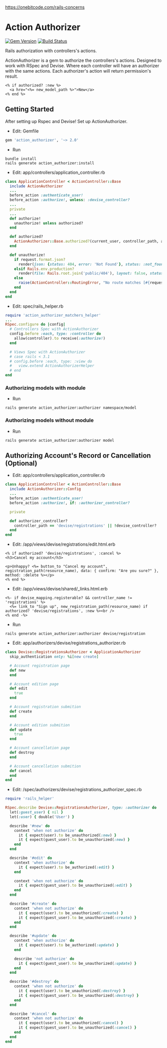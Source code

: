 https://onebitcode.com/rails-concerns

# Action Authorizer

[![Gem Version](https://badge.fury.io/rb/action_authorizer.svg)](https://badge.fury.io/rb/action_authorizer)
[![Build Status](https://travis-ci.org/juniormesquitadandao/action_authorizer.svg?branch=1.3.0)](https://travis-ci.org/juniormesquitadandao/action_authorizer/branches)

Rails authorization with controllers's actions.

ActionAuthorizer is a gem to authorize the controllers's actions. Designed to work with RSpec and Devise. Where each controller will have an authorizer with the same actions. Each authorizer's action will return permission's result.

```erb
<% if authorized? :new %>
  <a hre="<%= new_model_path %>">New</a>
<% end %>
```

## Getting Started

After setting up Rspec and Devise! Set up ActionAuthorizer.

- Edit: Gemfile
```ruby
gem 'action_authorizer', '~> 2.0'
```

- Run
```console
bundle install
rails generate action_authorizer:install
```

- Edit: app/controllers/application_controller.rb
```ruby
class ApplicationController < ActionController::Base
  include ActionAuthorizer
  ...
  before_action :authenticate_user!
  before_action :authorize!, unless: :devise_controller?
  ...
  private
  ...
  def authorize!
    unauthorize! unless authorized?
  end

  def authorized?
    ActionAuthorizer::Base.authorized?(current_user, controller_path, action_name, params.except(:controller, :action))
  end

  def unauthorize!
    if request.format.json?
      render(json: {status: 404, error: 'Not Found'}, status: :not_found)
    elsif Rails.env.production?
      render(file: Rails.root.join('public/404'), layout: false, status: :not_found)
    else
      raise(ActionController::RoutingError, "No route matches [#{request.env['REQUEST_METHOD']}] #{request.env['PATH_INFO'].inspect}")
    end
  end
end
```

- Edit: spec/rails_helper.rb
```ruby
require 'action_authorizer_matchers_helper'
...
RSpec.configure do |config|
  # Controllers Spec with ActionAuthorizer
  config.before :each, type: :controller do
    allow(controller).to receive(:authorize!)
  end

  # Views Spec with ActionAuthorizer
  # case rails < 3.1
  # config.before :each, type: :view do
  #   view.extend ActionAuthorizerHelper
  # end
end
```

### Authorizing models with module

- Run
```console
rails generate action_authorizer:authorizer namespace/model
```

### Authorizing models without module

- Run
```console
rails generate action_authorizer:authorizer model
```

## Authorizing Account's Record or Cancellation (Optional)

- Edit: app/controllers/application_controller.rb
```ruby
class ApplicationController < ActionController::Base
  include ActionAuthorizer::Config
  ...
  before_action :authenticate_user!
  before_action :authorize!, if: :authorizer_controller?

  private

  def authorizer_controller?
    controller_path == 'devise/registrations' || !devise_controller?
  end
end
```

- Edit: /app/views/devise/registrations/edit.html.erb
```erb
<% if authorized? 'devise/registrations', :cancel %>
<h3>Cancel my account</h3>

<p>Unhappy? <%= button_to "Cancel my account", registration_path(resource_name), data: { confirm: "Are you sure?" }, method: :delete %></p>
<% end %>
```

- Edit: /app/views/devise/shared/_links.html.erb
```erb
<%- if devise_mapping.registerable? && controller_name != 'registrations' %>
  <%= link_to "Sign up", new_registration_path(resource_name) if authorized? 'devise/registrations', :new %><br />
<% end -%>
```

- Run
```console
rails generate action_authorizer:authorizer devise/registration
```

- Edit: app/authorizers/devise/registrations_authorizer.rb
```ruby
class Devise::RegistrationsAuthorizer < ApplicationAuthorizer
  skip_authentication only: %i[new create]

  # Account registration page
  def new
  end

  # Account edition page
  def edit
    true
  end

  # Account registration submition
  def create
  end

  # Account edition submition
  def update
    true
  end

  # Account cancellation page
  def destroy
  end

  # Account cancellation submition
  def cancel
  end
end
```

- Edit: /spec/authorizers/devise/registrations_authorizer_spec.rb
```ruby
require 'rails_helper'

RSpec.describe Devise::RegistrationsAuthorizer, type: :authorizer do
  let(:guest_user) { nil }
  let(:user) { double('User') }

  describe '#new' do
    context 'when not authorize' do
      it { expect(user).to be_unauthorized(:new) }
      it { expect(guest_user).to be_unauthorized(:new) }
    end
  end

  describe '#edit' do
    context 'when authorize' do
      it { expect(user).to be_authorized(:edit) }
    end

    context 'when not authorize' do
      it { expect(guest_user).to be_unauthorized(:edit) }
    end
  end

  describe '#create' do
    context 'when not authorize' do
      it { expect(user).to be_unauthorized(:create) }
      it { expect(guest_user).to be_unauthorized(:create) }
    end
  end

  describe '#update' do
    context 'when authorize' do
      it { expect(user).to be_authorized(:update) }
    end

    describe 'not authorize' do
      it { expect(guest_user).to be_unauthorized(:update) }
    end
  end

  describe '#destroy' do
    context 'when not authorize' do
      it { expect(user).to be_unauthorized(:destroy) }
      it { expect(guest_user).to be_unauthorized(:destroy) }
    end
  end

  describe '#cancel' do
    context 'when not authorize' do
      it { expect(user).to be_unauthorized(:cancel) }
      it { expect(guest_user).to be_unauthorized(:cancel) }
    end
  end
end
```
